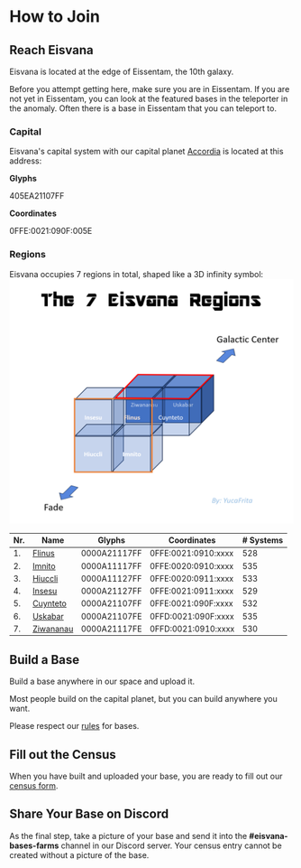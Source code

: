 <script setup lang="ts">
import Youtube from 'vue3-youtube';
</script>

# How to Join

## Reach Eisvana

Eisvana is located at the edge of Eissentam, the 10th galaxy.

Before you attempt getting here, make sure you are in Eissentam. If you are not yet in Eissentam, you can look at the featured bases in the teleporter in the anomaly. Often there is a base in Eissentam that you can teleport to.

<Youtube class="embed" src="https://youtube.com/embed/bwMEYm6ZnuE" />

### Capital

Eisvana's capital system with our capital planet [Accordia](https://nomanssky.fandom.com/wiki/Accordia) is located at this address:

**Glyphs**

<span class="glyphs">405EA21107FF</span>

**Coordinates**

0FFE:0021:090F:005E

### Regions

Eisvana occupies 7 regions in total, shaped like a 3D infinity symbol:
![3D representation of Eisvana's regions](/images/eisvanaregions.png)

| Nr. | Name                                                     | Glyphs                                            | Coordinates         | # Systems |
| --- | -------------------------------------------------------- | ------------------------------------------------- | ------------------- | --------- |
| 1.  | [Flinus](https://nomanssky.fandom.com/wiki/Flinus)       | <span class="glyphs is-small">0000A21117FF</span> | 0FFE:0021:0910:xxxx | 528       |
| 2.  | [Imnito](https://nomanssky.fandom.com/wiki/Imnito)       | <span class="glyphs is-small">0000A11117FF</span> | 0FFE:0020:0910:xxxx | 535       |
| 3.  | [Hiuccli](https://nomanssky.fandom.com/wiki/Hiuccli)     | <span class="glyphs is-small">0000A11127FF</span> | 0FFE:0020:0911:xxxx | 533       |
| 4.  | [Insesu](https://nomanssky.fandom.com/wiki/Insesu)       | <span class="glyphs is-small">0000A21127FF</span> | 0FFE:0021:0911:xxxx | 529       |
| 5.  | [Cuynteto](https://nomanssky.fandom.com/wiki/Cuynteto)   | <span class="glyphs is-small">0000A21107FF</span> | 0FFE:0021:090F:xxxx | 532       |
| 6.  | [Uskabar](https://nomanssky.fandom.com/wiki/Uskabar)     | <span class="glyphs is-small">0000A21107FE</span> | 0FFD:0021:090F:xxxx | 535       |
| 7.  | [Ziwananau](https://nomanssky.fandom.com/wiki/Ziwananau) | <span class="glyphs is-small">0000A21117FE</span> | 0FFD:0021:0910:xxxx | 530       |

## Build a Base

Build a base anywhere in our space and upload it.

Most people build on the capital planet, but you can build anywhere you want.

Please respect our [rules](./rules) for bases.

## Fill out the Census

When you have built and uploaded your base, you are ready to fill out our [census form](https://forms.gle/A85N3NkYXkM5XXjx5).

## Share Your Base on Discord

As the final step, take a picture of your base and send it into the **#eisvana-bases-farms** channel in our Discord server. Your census entry cannot be created without a picture of the base.
